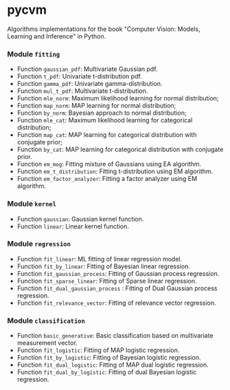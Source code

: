 # pycvm
Algorithms implementations for the book "Computer Vision: Models, Learning and Inference" in Python.

### Module `fitting`
- Function `gaussian_pdf`: Multivariate Gaussian pdf.
- Function `t_pdf`: Univariate t-distribution pdf.
- Function `gamma_pdf`: Univariate gamma-distribution.
- Function `mul_t_pdf`: Multivariate t-distribution.
- Function `mle_norm`: Maximum likelihood learning for normal distribution;
- Function `map_norm`: MAP learning for normal distribution;
- Function `by_norm`: Bayesian approach to normal distribution;
- Function `mle_cat`: Maximum likelihood learning for categorical distribution;
- Function `map_cat`: MAP learning for categorical distribution with conjugate prior;
- Function `by_cat`: MAP learning for categorical distribution with conjugate prior.
- Function `em_mog`: Fitting mixture of Gaussians using EA algorithm.
- Function `em_t_distribution`: Fitting t-distribution using EM algorithm.
- Function `em_factor_analyzer`: Fitting a factor analyzer using EM algorithm.

### Module `kernel`
- Function `gaussian`: Gaussian kernel function.
- Function `linear`: Linear kernel function.

### Module `regression`
- Function `fit_linear`: ML fitting of linear regression model.
- Function `fit_by_linear`: Fitting of Bayesian linear regression.
- Function `fit_gaussian_process`: Fitting of Gaussian process regression.
- Function `fit_sparse_linear`: Fitting of Sparse linear regression.
- Function `fit_dual_gaussian_process` : Fitting of Dual Gaussian process regression.
- Function `fit_relevance_vector`: Fitting of relevance vector regression.

### Module `classification`
- Function `basic_generative`: Basic classification based on multivariate measurement vector.
- Function `fit_logistic`: Fitting of MAP logistic regression.
- Function `fit_by_logistic`: Fitting of Bayesian logistic regression.
- Function `fit_dual_logistic`: Fitting of MAP dual logistic regression.
- Function `fit_dual_by_logistic`: Fitting of dual Bayesian logistic regression.